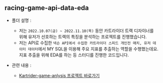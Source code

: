 ## racing-game-api-data-eda

* 폴더 설명 : 
  * 저는 `2022.10.07(금) ~ 2022.11.10(목)` 동안 카트라이더 트랙 디자이너를 위해 유저가 선호하는 트랙의 특징을 분석하는 프로젝트를 진행했습니다. 
  * 저는 API로 수집한 `넥슨 API에서 수집한 카트라이더 스피드 개인전 매치, 유저 데이터 데이터`에서 MY SQL을 이용해 주요 지표를 추출하는 역할을 수행했는데요. 지표 추출을 위해 EDA를 하는 등 스터디를 진행한 코드입니다.

* 관련 내용 : 
  * [Kartrider-game-anlysis 프로젝트 바로가기](https://github.com/KartTrack-lap/Kartrider-game-analysis)